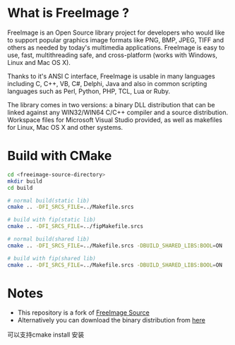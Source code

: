# What is FreeImage ?
FreeImage is an Open Source library project for developers who would like to support popular graphics image formats like PNG, BMP, JPEG, TIFF and others as needed by today's multimedia applications.
FreeImage is easy to use, fast, multithreading safe, and cross-platform (works with Windows, Linux and Mac OS X).

Thanks to it's ANSI C interface, FreeImage is usable in many languages including C, C++, VB, C#, Delphi, Java and also in common scripting languages such as Perl, Python, PHP, TCL, Lua or Ruby.

The library comes in two versions: a binary DLL distribution that can be linked against any WIN32/WIN64 C/C++ compiler and a source distribution.
Workspace files for Microsoft Visual Studio provided, as well as makefiles for Linux, Mac OS X and other systems.

# Build with CMake

```bash
cd <freeimage-source-directory>
mkdir build
cd build

# normal build(static lib)
cmake .. -DFI_SRCS_FILE=../Makefile.srcs

# build with fip(static lib)
cmake .. -DFI_SRCS_FILE=../fipMakefile.srcs

# normal build(shared lib)
cmake .. -DFI_SRCS_FILE=../Makefile.srcs -DBUILD_SHARED_LIBS:BOOL=ON

# build with fip(shared lib)
cmake .. -DFI_SRCS_FILE=../Makefile.srcs -DBUILD_SHARED_LIBS:BOOL=ON

```
# Notes
- This repository is a fork of [FreeImage Source](http://freeimage.sourceforge.net/)
- Alternatively you can download the binary distribution from [here](http://freeimage.sourceforge.net/download.html)



可以支持cmake install  安装 



